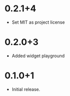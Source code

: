 # 0.2.1+4

- Set MIT as project license

# 0.2.0+3

- Added widget playground

# 0.1.0+1

- Initial release.
